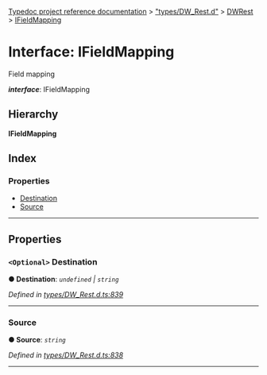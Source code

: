 [Typedoc project reference documentation](../README.md) > ["types/DW_Rest.d"](../modules/_types_dw_rest_d_.md) > [DWRest](../modules/_types_dw_rest_d_.dwrest.md) > [IFieldMapping](../interfaces/_types_dw_rest_d_.dwrest.ifieldmapping.md)

# Interface: IFieldMapping

Field mapping

*__interface__*: IFieldMapping

## Hierarchy

**IFieldMapping**

## Index

### Properties

* [Destination](_types_dw_rest_d_.dwrest.ifieldmapping.md#destination)
* [Source](_types_dw_rest_d_.dwrest.ifieldmapping.md#source)

---

## Properties

<a id="destination"></a>

### `<Optional>` Destination

**● Destination**: *`undefined` \| `string`*

*Defined in [types/DW_Rest.d.ts:839](https://github.com/DocuWare/REST-Sample-TS/blob/22cf36b/src/types/DW_Rest.d.ts#L839)*

___
<a id="source"></a>

###  Source

**● Source**: *`string`*

*Defined in [types/DW_Rest.d.ts:838](https://github.com/DocuWare/REST-Sample-TS/blob/22cf36b/src/types/DW_Rest.d.ts#L838)*

___

